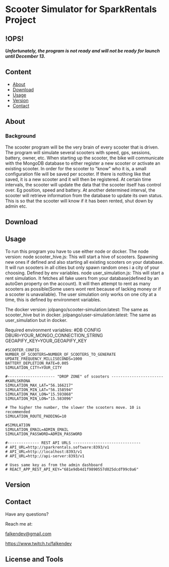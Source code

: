 # Scooter Simulator for SparkRentals Project
## !OPS!
***Unfortunately, the program is not ready and will not be ready for launch until December 13.***
## Content
- [About](#about)
- [Download](#download)
- [Usage](#usage)
- [Version](#version)
- [Contact](#contact)
## About
### Background
The scooter program will be the very brain of every scooter that is driven. The program will simulate several scooters with speed, gps, sessions, battery, owner, etc. When starting up the scooter, the bike will communicate with the MongoDB database to either register a new scooter or activate an existing scooter. In order for the scooter to "know" who it is, a small configuration file will be saved per scooter. If there is nothing like that saved, it is a new scooter and it will then be registered. At certain time intervals, the scooter will update the data that the scooter itself has control over. Eg position, speed and battery. At another determined interval, the scooter will retrieve information from the database to update its own status. This is so that the scooter will know if it has been rented, shut down by admin etc.

## Download
## Usage
To run this program you have to use either node or docker.
The node version:
    node scooter_hive.js: This will start a hive of scooters. Spawning new ones if defined and also starting all existing scooters on your database. It will run scooters in all cities but only spawn random ones i a city of your choosing. Defined by env variables.
    node user_simulation.js: This will start a rent simulation. It fetches all fake users from your database(defined by an autoGen property on the account). It will then attempt to rent as many scooters as possible(Some users wont rent because of lacking money or if a scooter is unavailable). The user simulation only works on one city at a time, this is defined by environment variables.

The docker version:
    jolpango/scooter-simulation:latest: The same as scooter_hive but in docker.
    jolpango/user-simulation:latest: The same as user_simulation but in docker.

Required environment variables:
    #DB CONFIG
    DBURI=YOUR_MONGO_CONNECTION_STRING
    GEOAPIFY_KEY=YOUR_GEOAPIFY_KEY

    #SCOOTER_CONFIG
    NUMBER_OF_SCOOTERS=NUMBER_OF_SCOOTERS_TO_GENERATE
    UPDATE_FREQUENCY_MILLISECONDS=1000
    BATTERY_DEPLETION_RATE=0.005
    SIMULATION_CITY=YOUR_CITY

    #--------------------- "DROP ZONE" of scooters -----------------------
    #KARLSKRONA
    SIMULATION_MAX_LAT="56.166217"
    SIMULATION_MIN_LAT="56.158594"
    SIMULATION_MAX_LON="15.593868"
    SIMULATION_MIN_LON="15.583096"

    # The higher the number, the slower the scooters move. 10 is recommended
    SIMULATION_ROUTE_PADDING=10

    #SIMULATION
    SIMULATION_EMAIL=ADMIN_EMAIL
    SIMULATION_PASSWORD=ADMIN_PASSWORD

    #-------------- REST API URLS ------------------------------
    # API_URL=http://sparkrentals.software:8393/v1
    # API_URL=http://localhost:8393/v1
    # API_URL=http://api-server:8393/v1

    # Uses same key as from the admin dashboard
    # REACT_APP_REST_API_KEY="681e9db4d1f9890557d025dcdf99c0a6"

## Version
## Contact
Have any questions?


Reach me at:


<falkendev@gmail.com>


<https://www.twitch.tv/falkendev>
## License and Tools